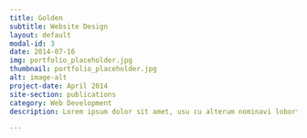 ```yaml
---
title: Golden
subtitle: Website Design
layout: default
modal-id: 3
date: 2014-07-16
img: portfolio_placeholder.jpg
thumbnail: portfolio_placeholder.jpg
alt: image-alt
project-date: April 2014
site-section: publications
category: Web Development
description: Lorem ipsum dolor sit amet, usu cu alterum nominavi lobortis. At duo novum diceret. Tantas apeirian vix et, usu sanctus postulant inciderint ut, populo diceret necessitatibus in vim. Cu eum dicam feugiat noluisse.

---
```

